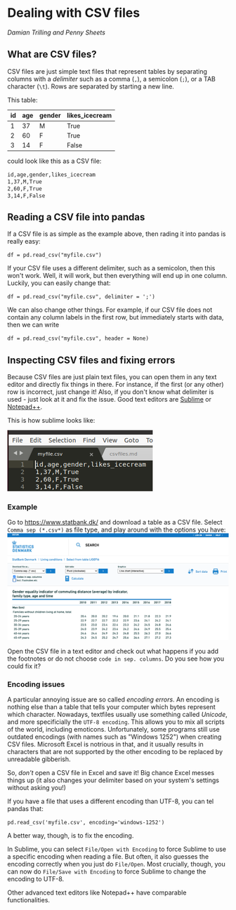 # Dealing with CSV files

*Damian Trilling and Penny Sheets*

## What are CSV files?

CSV files are just simple text files that represent tables by separating columns with a *delimiter* such as a comma (`,`), a semicolon (`;`), or a TAB character (`\t`).
Rows are separated by starting a new line.

This table:

| id | age | gender | likes_icecream |
|----|-----|--------|----------------|
| 1  | 37  | M      | True           |
| 2  | 60  | F      | True           |
| 3  | 14  | F      | False          |

could look like this as a CSV file:

```
id,age,gender,likes_icecream
1,37,M,True
2,60,F,True
3,14,F,False
```


## Reading a CSV file into pandas

If a CSV file is as simple as the example above, then rading it into pandas is really easy:
```
df = pd.read_csv("myfile.csv")
```

If your CSV file uses a different delimiter, such as a semicolon, then this won't work. Well, it will work, but then everything will end up in one column. Luckily, you can easily change that:

```
df = pd.read_csv("myfile.csv", delimiter = ';')
```

We can also change other things. For example, if our CSV file does not contain any column labels in the first row, but immediately starts with data, then we can write 

```
df = pd.read_csv("myfile.csv", header = None)
```


## Inspecting CSV files and fixing errors
Because CSV files are just plain text files, you can open them in any text editor and directly fix things in there. For instance, if the first (or any other) row is incorrect, just change it! Also, if you don't know what delimiter is used - just look at it and fix the issue. Good text editors are [Sublime](https://www.sublimetext.com/) or [Notepad++](https://notepad-plus-plus.org/).

This is how sublime looks like:

![sublime](sublime.png)


### Example

Go to https://www.statbank.dk/ and download a table as a CSV file.
Select `Comma sep (*.csv*)` as file type, and play around with the options you have:
![screenshot](dst.png)

Open the CSV file in a text editor and check out what happens if you add the footnotes or do not choose `code in sep. columns`. Do you see how you could fix it?


### Encoding issues
A particular annoying issue are so called *encoding errors*. An encoding is nothing else than a table that tells your computer which bytes represent which character. Nowadays, textfiles usually use something called *Unicode*, and more specificially the `UTF-8 encoding`. This allows you to mix all scripts of the world, including emoticons. Unfortunately, some programs still use outdated encodings (with names such as "Windows 1252") when creating CSV files. Microsoft Excel is notrious in that, and it usually results in characters that are not supported by the other encoding to be replaced by unreadable gibberish. 

So, *don't* open a CSV file in Excel and save it! Big chance Excel messes things up (it also changes your delimiter based on your system's settings without asking you!)

If you have a file that uses a different encoding than UTF-8, you can tel pandas that:
```
pd.read_csv('myfile.csv', encoding='windows-1252')
```

A better way, though, is to fix the encoding.

In Sublime, you can select `File/Open with Encoding` to force Sublime to use a specific encoding when reading a file. But often, it also guesses the encoding correctly when you just do `File/Open`. Most crucially, though, you can now do `File/Save with Encoding` to force Sublime to change the encoding to UTF-8.

Other advanced text editors like Notepad++ have comparable functionalities.